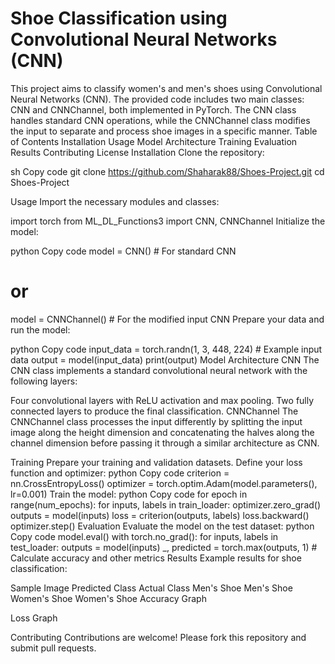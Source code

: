 # Shoe Classification using Convolutional Neural Networks (CNN)
This project aims to classify women's and men's shoes using Convolutional Neural Networks (CNN). The provided code includes two main classes: CNN and CNNChannel, both implemented in PyTorch. The CNN class handles standard CNN operations, while the CNNChannel class modifies the input to separate and process shoe images in a specific manner.
Table of Contents
Installation
Usage
Model Architecture
Training
Evaluation
Results
Contributing
License
Installation
Clone the repository:

sh
Copy code
git clone https://github.com/Shaharak88/Shoes-Project.git
cd Shoes-Project


Usage
Import the necessary modules and classes:

import torch
from ML_DL_Functions3 import CNN, CNNChannel
Initialize the model:

python
Copy code
model = CNN()  # For standard CNN
# or
model = CNNChannel()  # For the modified input CNN
Prepare your data and run the model:

python
Copy code
input_data = torch.randn(1, 3, 448, 224)  # Example input data
output = model(input_data)
print(output)
Model Architecture
CNN
The CNN class implements a standard convolutional neural network with the following layers:

Four convolutional layers with ReLU activation and max pooling.
Two fully connected layers to produce the final classification.
CNNChannel
The CNNChannel class processes the input differently by splitting the input image along the height dimension and concatenating the halves along the channel dimension before passing it through a similar architecture as CNN.

Training
Prepare your training and validation datasets.
Define your loss function and optimizer:
python
Copy code
criterion = nn.CrossEntropyLoss()
optimizer = torch.optim.Adam(model.parameters(), lr=0.001)
Train the model:
python
Copy code
for epoch in range(num_epochs):
    for inputs, labels in train_loader:
        optimizer.zero_grad()
        outputs = model(inputs)
        loss = criterion(outputs, labels)
        loss.backward()
        optimizer.step()
Evaluation
Evaluate the model on the test dataset:
python
Copy code
model.eval()
with torch.no_grad():
    for inputs, labels in test_loader:
        outputs = model(inputs)
        _, predicted = torch.max(outputs, 1)
        # Calculate accuracy and other metrics
Results
Example results for shoe classification:

Sample Image	Predicted Class	Actual Class
Men's Shoe	Men's Shoe
Women's Shoe	Women's Shoe
Accuracy Graph

Loss Graph

Contributing
Contributions are welcome! Please fork this repository and submit pull requests.
